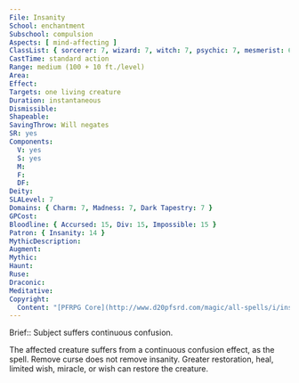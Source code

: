 ```yaml
---
File: Insanity
School: enchantment
Subschool: compulsion
Aspects: [ mind-affecting ]
ClassList: { sorcerer: 7, wizard: 7, witch: 7, psychic: 7, mesmerist: 6 }
CastTime: standard action
Range: medium (100 + 10 ft./level)
Area: 
Effect: 
Targets: one living creature
Duration: instantaneous
Dismissible: 
Shapeable: 
SavingThrow: Will negates
SR: yes
Components:
  V: yes
  S: yes
  M: 
  F: 
  DF: 
Deity: 
SLALevel: 7
Domains: { Charm: 7, Madness: 7, Dark Tapestry: 7 }
GPCost: 
Bloodline: { Accursed: 15, Div: 15, Impossible: 15 }
Patron: { Insanity: 14 }
MythicDescription: 
Augment: 
Mythic: 
Haunt: 
Ruse: 
Draconic: 
Meditative: 
Copyright:
  Content: "[PFRPG Core](http://www.d20pfsrd.com/magic/all-spells/i/insanity)"
---
```

Brief:: Subject suffers continuous confusion.

The affected creature suffers from a continuous confusion effect, as the spell.  Remove curse does not remove insanity. Greater restoration, heal, limited wish, miracle, or wish can restore the creature.
